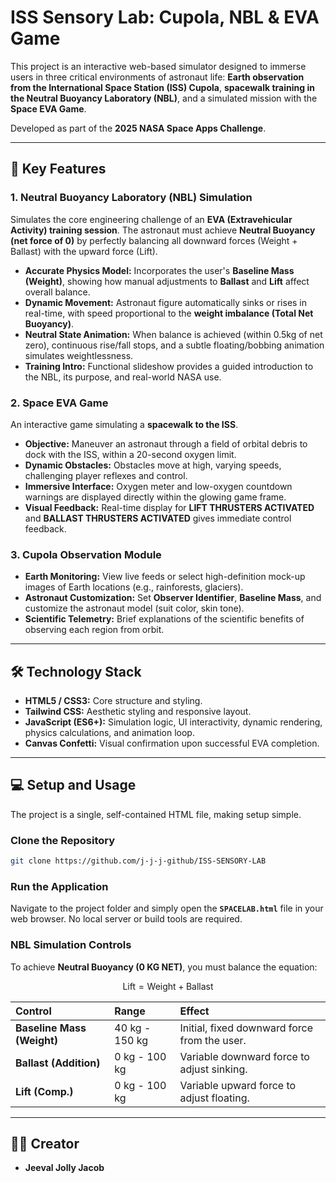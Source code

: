 # ISS Sensory Lab: Cupola, NBL & EVA Game

This project is an interactive web-based simulator designed to immerse users in three critical environments of astronaut life: **Earth observation from the International Space Station (ISS) Cupola**, **spacewalk training in the Neutral Buoyancy Laboratory (NBL)**, and a simulated mission with the **Space EVA Game**.

Developed as part of the **2025 NASA Space Apps Challenge**.

---

## 🚀 Key Features

### 1. Neutral Buoyancy Laboratory (NBL) Simulation
Simulates the core engineering challenge of an **EVA (Extravehicular Activity) training session**. The astronaut must achieve **Neutral Buoyancy (net force of 0)** by perfectly balancing all downward forces (Weight + Ballast) with the upward force (Lift).

- **Accurate Physics Model:** Incorporates the user's **Baseline Mass (Weight)**, showing how manual adjustments to **Ballast** and **Lift** affect overall balance.
- **Dynamic Movement:** Astronaut figure automatically sinks or rises in real-time, with speed proportional to the **weight imbalance (Total Net Buoyancy)**.
- **Neutral State Animation:** When balance is achieved (within 0.5kg of net zero), continuous rise/fall stops, and a subtle floating/bobbing animation simulates weightlessness.
- **Training Intro:** Functional slideshow provides a guided introduction to the NBL, its purpose, and real-world NASA use.

### 2. Space EVA Game
An interactive game simulating a **spacewalk to the ISS**.

- **Objective:** Maneuver an astronaut through a field of orbital debris to dock with the ISS, within a 20-second oxygen limit.
- **Dynamic Obstacles:** Obstacles move at high, varying speeds, challenging player reflexes and control.
- **Immersive Interface:** Oxygen meter and low-oxygen countdown warnings are displayed directly within the glowing game frame.
- **Visual Feedback:** Real-time display for **LIFT THRUSTERS ACTIVATED** and **BALLAST THRUSTERS ACTIVATED** gives immediate control feedback.

### 3. Cupola Observation Module
- **Earth Monitoring:** View live feeds or select high-definition mock-up images of Earth locations (e.g., rainforests, glaciers).  
- **Astronaut Customization:** Set **Observer Identifier**, **Baseline Mass**, and customize the astronaut model (suit color, skin tone).  
- **Scientific Telemetry:** Brief explanations of the scientific benefits of observing each region from orbit.

---

## 🛠️ Technology Stack
- **HTML5 / CSS3:** Core structure and styling.  
- **Tailwind CSS:** Aesthetic styling and responsive layout.  
- **JavaScript (ES6+):** Simulation logic, UI interactivity, dynamic rendering, physics calculations, and animation loop.  
- **Canvas Confetti:** Visual confirmation upon successful EVA completion.

---

## 💻 Setup and Usage
The project is a single, self-contained HTML file, making setup simple.

### Clone the Repository
```bash
git clone https://github.com/j-j-j-github/ISS-SENSORY-LAB
```

### Run the Application

Navigate to the project folder and simply open the **`SPACELAB.html`** file in your web browser. No local server or build tools are required.

### NBL Simulation Controls

To achieve **Neutral Buoyancy (0 KG NET)**, you must balance the equation:

$$
\text{Lift} = \text{Weight} + \text{Ballast}
$$

| Control | Range | Effect |
| :----- | :----- | :----- |
| **Baseline Mass (Weight)** | 40 kg - 150 kg | Initial, fixed downward force from the user. |
| **Ballast (Addition)** | 0 kg - 100 kg | Variable downward force to adjust sinking. |
| **Lift (Comp.)** | 0 kg - 100 kg | Variable upward force to adjust floating. |

---

## 🧑‍🚀 Creator

* **Jeeval Jolly Jacob**
